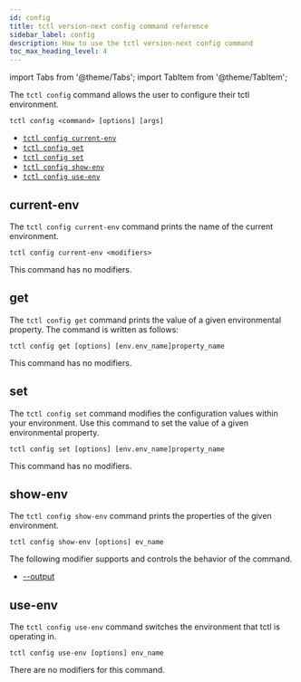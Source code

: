 ```yaml
---
id: config
title: tctl version-next config command reference
sidebar_label: config
description: How to use the tctl version-next config command
toc_max_heading_level: 4
---
```


<!-- THIS FILE IS GENERATED. DO NOT EDIT THIS FILE DIRECTLY -->

import Tabs from '@theme/Tabs';
import TabItem from '@theme/TabItem';

The `tctl config` command allows the user to configure their tctl environment.

`tctl config <command> [options] [args]`

- [`tctl config current-env`](/tctl-next/config#current-env)
- [`tctl config get`](/tctl-next/config#get)
- [`tctl config set`](/tctl-next/config#set)
- [`tctl config show-env`](/tctl-next/config#show-env)
- [`tctl config use-env`](/tctl-next/config#use-env)

## current-env

The `tctl config current-env` command prints the name of the current environment.

`tctl config current-env <modifiers>`

This command has no modifiers.

## get

The `tctl config get` command prints the value of a given environmental property.
The command is written as follows:

`tctl config get [options] [env.env_name]property_name`

This command has no modifiers.

## set

The `tctl config set` command modifies the configuration values within your environment.
Use this command to set the value of a given environmental property.

`tctl config set [options] [env.env_name]property_name`

This command has no modifiers.

## show-env

The `tctl config show-env` command prints the properties of the given environment.

`tctl config show-env [options] ev_name`

The following modifier supports and controls the behavior of the command.

- [--output](/tctl-next/modifiers#--output)

## use-env

The `tctl config use-env` command switches the environment that tctl is operating in.

`tctl config use-env [options] env_name`

There are no modifiers for this command.
